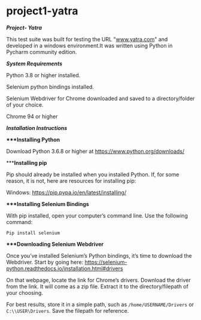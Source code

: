 # project1-yatra
<b><I>Project- Yatra</I></b>

This test suite was built for testing the URL "www.yatra.com" and developed in a windows environment.It was written using Python in Pycharm community edition.

<b><i>System Requirements</i></b>

Python 3.8 or higher installed.

Selenium python bindings installed.

Selenium Webdriver for Chrome downloaded and saved to a directory/folder of your choice.

Chrome 94 or higher

<b><i>Installation Instructions</i></b>

<b>***Installing Python</b>

Download Python 3.6.8 or higher at https://www.python.org/downloads/

***<b>Installing pip</b>

Pip should already be installed when you installed Python. If, for some reason, it is not, here are resources for installing pip:

Windows: https://pip.pypa.io/en/latest/installing/

<b>***Installing Selenium Bindings</b>

With pip installed, open your computer’s command line. Use the following command:

`Pip install selenium`

<b>***Downloading Selenium Webdriver</b>

Once you’ve installed Selenium’s Python bindings, it’s time to download the Webdriver. 
Start by going here: https://selenium-python.readthedocs.io/installation.html#drivers

On that webpage, locate the link for Chrome’s drivers. Download the driver from the link.
It will come as a zip file. Extract it to the directory/filepath of your choosing. 

For best results, store it in a simple path, such as `/home/USERNAME/Drivers` or `C:\\USER\Drivers`. Save the filepath for reference.

